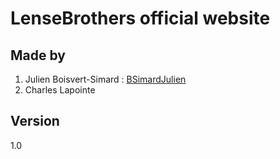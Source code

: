 # LenseBrothers official website

## Made by 
1. Julien Boisvert-Simard : [BSimardJulien](https://github.com/BSimardJulien)
2. Charles Lapointe

## Version
1.0
